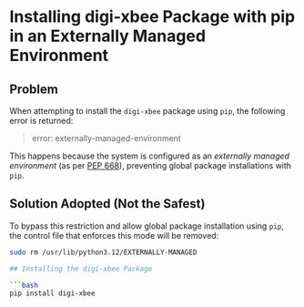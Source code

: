 # Installing digi-xbee Package with pip in an Externally Managed Environment

## Problem

When attempting to install the `digi-xbee` package using `pip`, the following error is returned:

> error: externally-managed-environment

This happens because the system is configured as an *externally managed environment* (as per [PEP 668](https://peps.python.org/pep-0668/)), preventing global package installations with `pip`.

## Solution Adopted (Not the Safest)

To bypass this restriction and allow global package installation using `pip`, the control file that enforces this mode will be removed:

```bash
sudo rm /usr/lib/python3.12/EXTERNALLY-MANAGED

## Installing the digi-xbee Package

```bash
pip install digi-xbee

